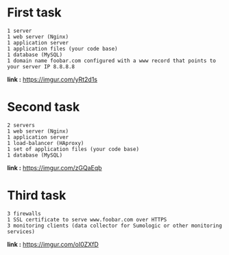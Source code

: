 
# First task
    1 server
    1 web server (Nginx)
    1 application server
    1 application files (your code base)
    1 database (MySQL)
    1 domain name foobar.com configured with a www record that points to your server IP 8.8.8.8
**link :**
    https://imgur.com/yRt2d1s

# Second task
    2 servers
    1 web server (Nginx)
    1 application server
    1 load-balancer (HAproxy)
    1 set of application files (your code base)
    1 database (MySQL)
**link :**
    https://imgur.com/zGQaEqb

# Third task
    3 firewalls
    1 SSL certificate to serve www.foobar.com over HTTPS
    3 monitoring clients (data collector for Sumologic or other monitoring services)
**link :**
    https://imgur.com/oI0ZXfD
